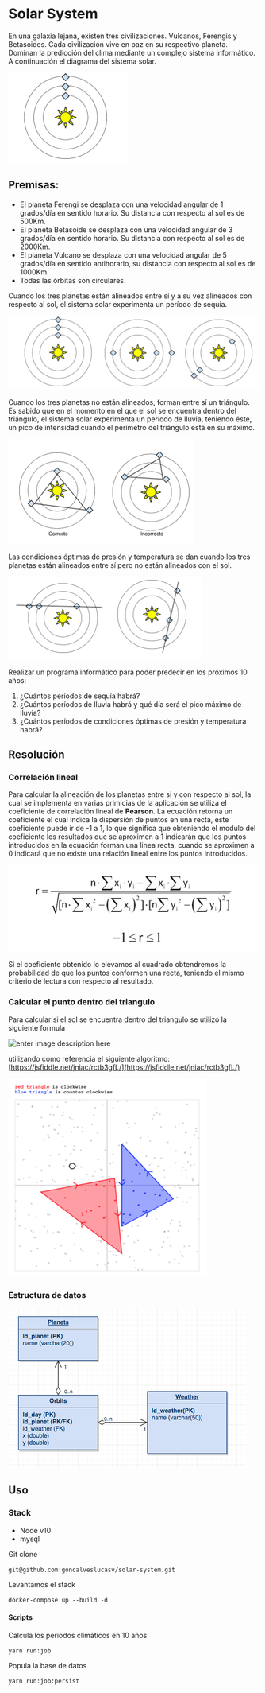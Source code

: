 
# Solar System

En una galaxia lejana, existen tres civilizaciones. Vulcanos, Ferengis y Betasoides. Cada
civilización vive en paz en su respectivo planeta.
Dominan la predicción del clima mediante un complejo sistema informático.
A continuación el diagrama del sistema solar.

![enter image description here](https://github.com/goncalveslucasv/solar-system/blob/master/snapshots/1.png?raw=true)

## Premisas:

 - El planeta Ferengi se desplaza con una velocidad angular de 1 grados/día en sentido
horario. Su distancia con respecto al sol es de 500Km.
 - El planeta Betasoide se desplaza con una velocidad angular de 3 grados/día en sentido
horario. Su distancia con respecto al sol es de 2000Km.
 - El planeta Vulcano se desplaza con una velocidad angular de 5 grados/día en sentido
anti­horario, su distancia con respecto al sol es de 1000Km.
 - Todas las órbitas son circulares.

Cuando los tres planetas están alineados entre sí y a su vez alineados con respecto al sol, el
sistema solar experimenta un período de sequía.

![enter image description here](https://github.com/goncalveslucasv/solar-system/blob/master/snapshots/2.png?raw=true)

Cuando los tres planetas no están alineados, forman entre sí un triángulo. Es sabido que en el
momento en el que el sol se encuentra dentro del triángulo, el sistema solar experimenta un
período de lluvia, teniendo éste, un pico de intensidad cuando el perímetro del triángulo está en
su máximo.

![enter image description here](https://github.com/goncalveslucasv/solar-system/blob/master/snapshots/3.png?raw=true)

Las condiciones óptimas de presión y temperatura se dan cuando los tres planetas están
alineados entre sí pero no están alineados con el sol.

![enter image description here](https://github.com/goncalveslucasv/solar-system/blob/master/snapshots/4.png?raw=true)

Realizar un programa informático para poder predecir en los próximos 10 años:
1. ¿Cuántos períodos de sequía habrá?
2. ¿Cuántos períodos de lluvia habrá y qué día será el pico máximo de lluvia?
3. ¿Cuántos períodos de condiciones óptimas de presión y temperatura habrá?

## Resolución

### Correlación lineal
Para calcular la alineación de los planetas entre si y con respecto al sol, la cual se implementa en varias primicias de la aplicación se utiliza el coeficiente de correlación lineal de **Pearson**.
La ecuación retorna un coeficiente el cual indica la dispersión de puntos en una recta, este coeficiente puede ir de -1 a 1, lo que significa que obteniendo el modulo del coeficiente los resultados que se aproximen a 1 indicarán que los puntos introducidos en la ecuación forman una linea recta, cuando se aproximen a 0 indicará que no existe una relación lineal entre los puntos introducidos.

![enter image description here](https://github.com/goncalveslucasv/solar-system/blob/master/snapshots/coefcor.jpg?raw=true)

Si el coeficiente obtenido lo elevamos al cuadrado obtendremos la probabilidad de que los puntos conformen una recta, teniendo el mismo criterio de lectura con respecto al resultado.

### Calcular el punto dentro del triangulo
Para calcular si el sol se encuentra dentro del triangulo se utilizo la siguiente formula

![enter image description here](http://geomalgorithms.com/Area_eqn5b2.gif)

utilizando como referencia el siguiente algoritmo: 
[https://jsfiddle.net/jniac/rctb3gfL/](https://jsfiddle.net/jniac/rctb3gfL/)

<img src="https://github.com/goncalveslucasv/solar-system/blob/master/snapshots/triangle.png?raw=true" width="400" height="400">

### Estructura de datos
![](https://github.com/goncalveslucasv/solar-system/blob/master/snapshots/der.png?raw=true)

## Uso

### Stack
 - Node v10
 - mysql

Git clone

    git@github.com:goncalveslucasv/solar-system.git

Levantamos el stack

    docker-compose up --build -d


#### Scripts
Calcula los periodos climáticos en 10 años

    yarn run:job
    
Popula la base de datos

    yarn run:job:persist
